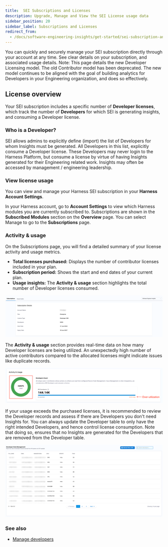 ```yaml
---
title:  SEI Subscriptions and Licenses
description: Upgrade, Manage and View the SEI License usage data
sidebar_position: 20
sidebar_label: Subscriptions and Licenses
redirect_from:
  - /docs/software-engineering-insights/get-started/sei-subscription-and-licensing
---
```


You can quickly and securely manage your SEI subscription directly through your account at any time. See clear details on your subscription, and associated usage details.
Note: This page details the new Developer Licensing model. The old Contributor model has been deprecated. The new model continues to be aligned with the goal of building analytics for Developers in your Engineering organization, and does so effectively.

## License overview

Your SEI subscription includes a specific number of **Developer licenses**, which track the number of **Developers** for which SEI is generating insights, and consuming a Developer license.

### Who is a Developer?

SEI allows admins to explicitly define (import) the list of Developers for whom Insights must be generated. All Developers in this list, explicitly consume a Developer license. These Developers may never login to the Harness Platform, but consume a license by virtue of having Insights generated for their Engineering related work. Insights may often be accessed by management / engineering leadership.

### View license usage

You can view and manage your Harness SEI subscription in your **Harness Account Settings**.

In your Harness account, go to **Account Settings** to view which Harness modules you are currently subscribed to. Subscriptions are shown in the **Subscribed Modules** section on the **Overview** page. You can select Manage to go to the **Subscriptions** page.

### Activity & usage

On the Subscriptions page, you will find a detailed summary of your license activity and usage metrics.

* **Total licenses purchased:** Displays the number of contributor licenses included in your plan.
* **Subscription period:** Shows the start and end dates of your current plan.
* **Usage insights:** The **Activity & usage** section highlights the total number of Developer licenses consumed.

![](../../propelo-sei/get-started/static/license-overview.png)

The **Activity & usage** section provides real-time data on how many Developer licenses are being utilized. An unexpectedly high number of active contributors compared to the allocated licenses might indicate issues like duplicate records. 

![](../../propelo-sei/get-started/static/activity-usage.png)

If your usage exceeds the purchased licenses, it is recommended to review the Developer records and assess if there are Developers you don't need Insights for. You can always update the Developer table to only have the right intended Developers, and hence control license consumption. Note that doing so, ensures that no Insights are generated for the Developers that are removed from the Developer table.

![](../static/developers.png)

### See also

* [Manage developers](/docs/software-engineering-insights/harness-sei/setup-sei/upload-developer-records)